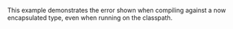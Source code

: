 This example demonstrates the error shown when compiling against a now encapsulated type, even when running on the classpath.